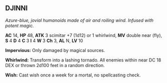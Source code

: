 ## DJINNI

_Azure-blue, jovial humanoids made of air and roiling wind. Infused with potent magic._

**AC** 14, **HP** 48, **ATK** 3 scimitar +7 (1d12) or 1 whirlwind, **MV** double near (fly), **S** 4 **D** 4 **C** 3 **I** 4 **W** 3 **Ch** 3, **AL** N, **LV** 10

**Impervious:** Only damaged by magical sources.

**Whirlwind:** Transform into a lashing tornado. All enemies within near DC 18 DEX or thrown 2d100 feet in a random direction.

**Wish:** Cast wish once a week for a mortal, no spellcasting check.

